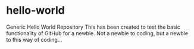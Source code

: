 # hello-world
Generic Hello World Repository
This has been created to test the basic functionality of GitHub for a newbie. Not a newbie to coding, but a newbie to this way of coding... 
